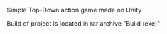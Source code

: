 Simple Top-Down action game made on Unity

Build of project is located in rar archive "Build (exe)"
